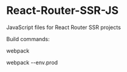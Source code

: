# React-Router-SSR-JS
JavaScript files for React Router SSR projects


Build commands:

webpack

webpack --env.prod
